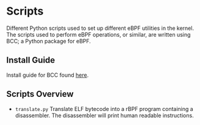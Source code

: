 # Scripts

Different Python scripts used to set up different eBPF utilities in the kernel.
The scripts used to perform eBPF operations, or similar, are written using BCC; a Python package for eBPF.

## Install Guide

Install guide for BCC found [here](https://github.com/iovisor/bcc/blob/master/INSTALL.md).

## Scripts Overview

- `translate.py` Translate ELF bytecode into a rBPF program containing a disassembler. The disassembler will print human readable instructions.
